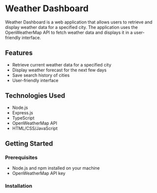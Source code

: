 # Weather Dashboard

Weather Dashboard is a web application that allows users to retrieve and display weather data for a specified city. The application uses the OpenWeatherMap API to fetch weather data and displays it in a user-friendly interface.

## Features

- Retrieve current weather data for a specified city
- Display weather forecast for the next few days
- Save search history of cities
- User-friendly interface

## Technologies Used

- Node.js
- Express.js
- TypeScript
- OpenWeatherMap API
- HTML/CSS/JavaScript

## Getting Started

### Prerequisites

- Node.js and npm installed on your machine
- OpenWeatherMap API key

### Installation
